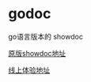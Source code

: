 # godoc
go语言版本的 showdoc

[原版showdoc地址](https://www.showdoc.cc/)



[线上体验地址](http://godoc.kphcdr.com)


